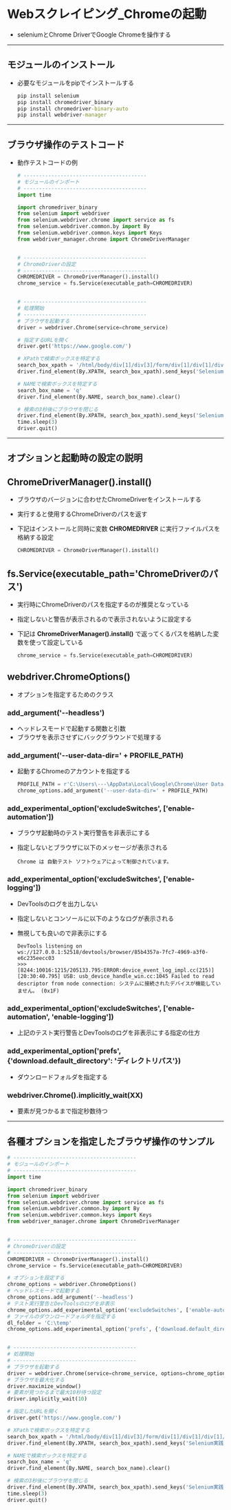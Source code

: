 # Webスクレイピング_Chromeの起動

* seleniumとChrome DriverでGoogle Chromeを操作する

---

## モジュールのインストール

* 必要なモジュールをpipでインストールする

  ```cmd
  pip install selenium
  pip install chromedriver_binary
  pip install chromedriver-binary-auto
  pip install webdriver-manager
  ```

---

## ブラウザ操作のテストコード

* 動作テストコードの例

  ```python
  # ----------------------------------------
  # モジュールのインポート
  # ----------------------------------------
  import time

  import chromedriver_binary
  from selenium import webdriver
  from selenium.webdriver.chrome import service as fs
  from selenium.webdriver.common.by import By
  from selenium.webdriver.common.keys import Keys
  from webdriver_manager.chrome import ChromeDriverManager


  # ----------------------------------------
  # ChromeDriverの設定
  # ----------------------------------------
  CHROMEDRIVER = ChromeDriverManager().install()
  chrome_service = fs.Service(executable_path=CHROMEDRIVER)


  # ----------------------------------------
  # 処理開始
  # ----------------------------------------
  # ブラウザを起動する
  driver = webdriver.Chrome(service=chrome_service)

  # 指定するURLを開く
  driver.get('https://www.google.com/')

  # XPathで検索ボックスを特定する
  search_box_xpath = '/html/body/div[1]/div[3]/form/div[1]/div[1]/div[1]/div/div[2]/input'
  driver.find_element(By.XPATH, search_box_xpath).send_keys('Selenium実践入門')

  # NAMEで検索ボックスを特定する
  search_box_name = 'q'
  driver.find_element(By.NAME, search_box_name).clear()

  # 検索の3秒後にブラウザを閉じる
  driver.find_element(By.XPATH, search_box_xpath).send_keys('Selenium実践入門' + Keys.RETURN)
  time.sleep(3)
  driver.quit()
  ```

---

## オプションと起動時の設定の説明

## ChromeDriverManager().install()

* ブラウザのバージョンに合わせたChromeDriverをインストールする
* 実行すると使用するChromeDriverのパスを返す
* 下記はインストールと同時に変数 **CHROMEDRIVER** に実行ファイルパスを格納する設定

  ```python
  CHROMEDRIVER = ChromeDriverManager().install()
  ```

## fs.Service(executable_path='ChromeDriverのパス')

* 実行時にChromeDriverのパスを指定するのが推奨となっている
* 指定しないと警告が表示されるので表示されないように設定する
* 下記は **ChromeDriverManager().install()** で返ってくるパスを格納した変数を使って設定している

  ```python
  chrome_service = fs.Service(executable_path=CHROMEDRIVER)
  ```

## webdriver.ChromeOptions()

* オプションを指定するためのクラス

### add_argument('--headless')

* ヘッドレスモードで起動する関数と引数
* ブラウザを表示させずにバックグラウンドで処理する

### add_argument('--user-data-dir=' + PROFILE_PATH)

* 起動するChromeのアカウントを指定する

  ```python
  PROFILE_PATH = r'C:\Users\---\AppData\Local\Google\Chrome\User Data'
  chrome_options.add_argument('--user-data-dir=' + PROFILE_PATH)
  ```

### add_experimental_option('excludeSwitches', ['enable-automation'])

* ブラウザ起動時のテスト実行警告を非表示にする
* 指定しないとブラウザに以下のメッセージが表示される

  ```
  Chrome は 自動テスト ソフトウェアによって制御されています。
  ```

### add_experimental_option('excludeSwitches', ['enable-logging'])

* DevToolsのログを出力しない
* 指定しないとコンソールに以下のようなログが表示される
* 無視しても良いので非表示にする

  ```
  DevTools listening on ws://127.0.0.1:52518/devtools/browser/85b4357a-7fc7-4969-a3f0-e6c235eecc03
  >>> [8244:10016:1215/205133.795:ERROR:device_event_log_impl.cc(215)] [20:30:40.795] USB: usb_device_handle_win.cc:1045 Failed to read descriptor from node connection: システムに接続されたデバイスが機能していません。 (0x1F)
  ```

### add_experimental_option('excludeSwitches', ['enable-automation', 'enable-logging'])

* 上記のテスト実行警告とDevToolsのログを非表示にする指定の仕方

### add_experimental_option('prefs', {'download.default_directory': 'ディレクトリパス'})

* ダウンロードフォルダを指定する

### webdriver.Chrome().implicitly_wait(XX)

* 要素が見つかるまで指定秒数待つ

---

## 各種オプションを指定したブラウザ操作のサンプル

```python
# ----------------------------------------
# モジュールのインポート
# ----------------------------------------
import time

import chromedriver_binary
from selenium import webdriver
from selenium.webdriver.chrome import service as fs
from selenium.webdriver.common.by import By
from selenium.webdriver.common.keys import Keys
from webdriver_manager.chrome import ChromeDriverManager


# ----------------------------------------
# ChromeDriverの設定
# ----------------------------------------
CHROMEDRIVER = ChromeDriverManager().install()
chrome_service = fs.Service(executable_path=CHROMEDRIVER)

# オプションを設定する
chrome_options = webdriver.ChromeOptions()
# ヘッドレスモードで起動する
chrome_options.add_argument('--headless')
# テスト実行警告とDevToolsのログを非表示
chrome_options.add_experimental_option('excludeSwitches', ['enable-automation', 'enable-logging'])
# ファイルのダウンロードフォルダを指定する
dl_folder = 'C:\temp'
chrome_options.add_experimental_option('prefs', {'download.default_directory': dl_folder})


# ----------------------------------------
# 処理開始
# ----------------------------------------
# ブラウザを起動する
driver = webdriver.Chrome(service=chrome_service, options=chrome_options)
# ブラウザを最大化する
driver.maximize_window()
# 要素が見つかるまで最大10秒待つ設定
driver.implicitly_wait(10)

# 指定したURLを開く
driver.get('https://www.google.com/')

# XPathで検索ボックスを特定する
search_box_xpath = '/html/body/div[1]/div[3]/form/div[1]/div[1]/div[1]/div/div[2]/input'
driver.find_element(By.XPATH, search_box_xpath).send_keys('Selenium実践入門')

# NAMEで検索ボックスを特定する
search_box_name = 'q'
driver.find_element(By.NAME, search_box_name).clear()

# 検索の3秒後にブラウザを閉じる
driver.find_element(By.XPATH, search_box_xpath).send_keys('Selenium実践入門' + Keys.RETURN)
time.sleep(3)
driver.quit()
```
